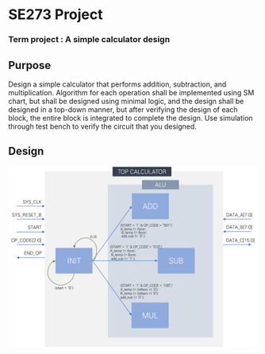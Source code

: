 # SE273 Project

### Term project : A simple calculator design



## Purpose

Design a simple calculator that performs addition, subtraction, and multiplication. Algorithm for each operation shall be implemented using SM chart, but shall be designed using minimal logic, and the design shall be designed in a top-down manner, but after verifying the design of each block, the entire block is integrated to complete the design. Use simulation through test bench to verify the circuit that you designed.



## Design

**![SM Diagram](./report/fig/smdia.png)**

